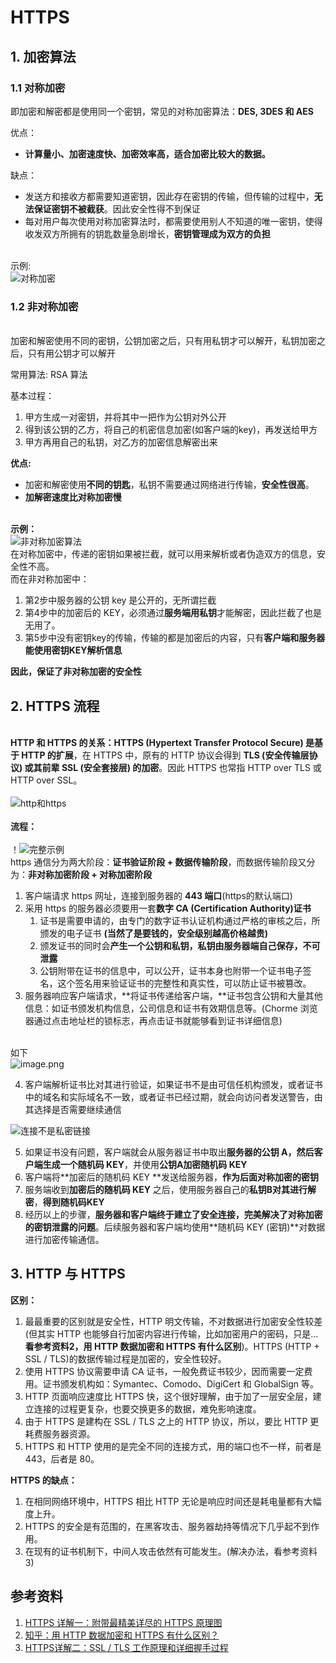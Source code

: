 # HTTPS
## 1. 加密算法
### 1.1 对称加密
即加密和解密都是使用同一个密钥，常见的对称加密算法：**DES, 3DES 和 AES**  

优点：

- **计算量小、加密速度快、加密效率高，适合加密比较大的数据。**

缺点：

- 发送方和接收方都需要知道密钥，因此存在密钥的传输，但传输的过程中，**无法保证密钥不被截获**。因此安全性得不到保证
- 每对用户每次使用对称加密算法时，都需要使用别人不知道的唯一密钥，使得收发双方所拥有的钥匙数量急剧增长，**密钥管理成为双方的负担**


<br />示例:<br />![对称加密](https://cdn.nlark.com/yuque/0/2020/png/286950/1595603690682-ae92abf8-c1be-4cf4-9846-a6280edb2e74.png#align=left&display=inline&height=401&margin=%5Bobject%20Object%5D&name=%E5%AF%B9%E7%A7%B0%E5%8A%A0%E5%AF%86&originHeight=589&originWidth=800&size=0&status=done&style=none&width=544)<br />

<a name="MNT5h"></a>
### 1.2 非对称加密

<br />加密和解密使用不同的密钥，公钥加密之后，只有用私钥才可以解开，私钥加密之后，只有用公钥才可以解开

常用算法:  RSA 算法

基本过程：

1. 甲方生成一对密钥，并将其中一把作为公钥对外公开
1. 得到该公钥的乙方，将自己的机密信息加密(如客户端的key)，再发送给甲方
1. 甲方再用自己的私钥，对乙方的加密信息解密出来



**优点:**

- 加密和解密使用**不同的钥匙**，私钥不需要通过网络进行传输，**安全性很高**。
- **加解密速度比对称加密慢**

**<br />示例：**<br />![非对称加密算法](https://cdn.nlark.com/yuque/0/2020/png/286950/1595636956838-abb59037-a1d1-4771-8ba8-880175ae257c.png#align=left&display=inline&height=472&margin=%5Bobject%20Object%5D&name=%E9%9D%9E%E5%AF%B9%E7%A7%B0%E5%8A%A0%E5%AF%86%E7%AE%97%E6%B3%95&originHeight=547&originWidth=800&size=0&status=done&style=none&width=690)<br />在对称加密中，传递的密钥如果被拦截，就可以用来解析或者伪造双方的信息，安全性不高。<br />而在非对称加密中：

1. 第2步中服务器的公钥 key 是公开的，无所谓拦截
1. 第4步中的加密后的 KEY，必须通过**服务端用私钥**才能解密，因此拦截了也是无用了。
1. 第5步中没有密钥key的传输，传输的都是加密后的内容，只有**客户端和服务器能使用密钥KEY解析信息**

**因此，保证了非对称加密的安全性**<br />

## 2. HTTPS 流程

<br />**HTTP 和 HTTPS 的关系：**HTTPS (Hypertext Transfer Protocol Secure) 是**基于 HTTP 的扩展**，在 HTTPS 中，原有的 HTTP 协议会得到 **TLS (安全传输层协议) 或其前辈 SSL (安全套接层) 的加密**。因此 HTTPS 也常指 HTTP over TLS 或 HTTP over SSL。<br />
<br />![http和https](https://cdn.nlark.com/yuque/0/2020/png/286950/1595671106857-d99f47cf-06f7-44ca-935e-fcedc7cb2af3.png#align=left&display=inline&height=523&margin=%5Bobject%20Object%5D&name=http%E5%92%8Chttps&originHeight=523&originWidth=800&size=0&status=done&style=none&width=800)<br />
<br />**流程：**<br />
<br />！![完整示例](https://cdn.nlark.com/yuque/0/2020/png/286950/1595637331346-468a0ce6-f9f9-4099-b706-0962d080ab42.png#align=left&display=inline&height=669&margin=%5Bobject%20Object%5D&name=%E5%AE%8C%E6%95%B4%E7%A4%BA%E4%BE%8B&originHeight=669&originWidth=800&size=0&status=done&style=none&width=800)<br />https 通信分为两大阶段：**证书验证阶段 + 数据传输阶段**，而数据传输阶段又分为：**非对称加密阶段 + 对称加密阶段**

1. 客户端请求 https 网址，连接到服务器的 **443 端口**(https的默认端口)
1. 采用 https 的服务器必须要用一套**数字 CA (Certification Authority)证书**
   1. 证书是需要申请的，由专门的数字证书认证机构通过严格的审核之后，所颁发的电子证书 **(当然了是要钱的，安全级别越高价格越贵)**
   1. 颁发证书的同时会**产生一个公钥和私钥，私钥由服务器端自己保存，不可泄露**
   1. 公钥附带在证书的信息中，可以公开，证书本身也附带一个证书电子签名，这个签名用来验证证书的完整性和真实性，可以防止证书被篡改。
3. 服务器响应客户端请求，**将证书传递给客户端，**证书包含公钥和大量其他信息：如证书颁发机构信息，公司信息和证书有效期信息等。(Chorme 浏览器通过点击地址栏的锁标志，再点击证书就能够看到证书详细信息)


<br />如下<br />![image.png](https://cdn.nlark.com/yuque/0/2020/png/286950/1595638729100-d5e6bc54-eb83-4f3e-b29e-f03df9ddee99.png#align=left&display=inline&height=467&margin=%5Bobject%20Object%5D&name=image.png&originHeight=934&originWidth=968&size=168856&status=done&style=none&width=484)<br />

4. 客户端解析证书比对其进行验证，如果证书不是由可信任机构颁发，或者证书中的域名和实际域名不一致，或者证书已经过期，就会向访问者发送警告，由其选择是否需要继续通信



![连接不是私密链接](https://cdn.nlark.com/yuque/0/2020/png/286950/1595639429501-ba977bd5-78c3-4179-b3fa-607bb1956cdd.png#align=left&display=inline&height=369&margin=%5Bobject%20Object%5D&name=%E8%BF%9E%E6%8E%A5%E4%B8%8D%E6%98%AF%E7%A7%81%E5%AF%86%E9%93%BE%E6%8E%A5&originHeight=514&originWidth=800&size=0&status=done&style=none&width=574)

5. 如果证书没有问题，客户端就会从服务器证书中取出**服务器的公钥 A，**然后客户端生成一个**随机码 KEY**，并使用**公钥A加密随机码 KEY**
5. 客户端将**加密后的随机码 KEY **发送给服务器，**作为后面对称加密的密钥**
5. 服务端收到**加密后的随机码 KEY** 之后，使用服务器自己的**私钥B对其进行解密**，**得到随机码KEY**
5. 经历以上的步骤，**服务器和客户端终于建立了安全连接，完美解决了对称加密的密钥泄露的问题**。后续服务器和客户端均使用**随机码 KEY (密钥)**对数据进行加密传输通信。

## 3. HTTP 与 HTTPS

**区别：**

1. 最最重要的区别就是安全性，HTTP 明文传输，不对数据进行加密安全性较差(但其实 HTTP 也能够自行加密内容进行传输，比如加密用户的密码，只是... **看参考资料2，用 HTTP 数据加密和 HTTPS 有什么区别**)。HTTPS (HTTP + SSL / TLS)的数据传输过程是加密的，安全性较好。
1. 使用 HTTPS 协议需要申请 CA 证书，一般免费证书较少，因而需要一定费用。证书颁发机构如：Symantec、Comodo、DigiCert 和 GlobalSign 等。
1. HTTP 页面响应速度比 HTTPS 快，这个很好理解，由于加了一层安全层，建立连接的过程更复杂，也要交换更多的数据，难免影响速度。
1. 由于 HTTPS 是建构在 SSL / TLS 之上的 HTTP 协议，所以，要比 HTTP 更耗费服务器资源。
1. HTTPS 和 HTTP 使用的是完全不同的连接方式，用的端口也不一样，前者是 443，后者是 80。



**HTTPS 的缺点：**

1. 在相同网络环境中，HTTPS 相比 HTTP 无论是响应时间还是耗电量都有大幅度上升。
1. HTTPS 的安全是有范围的，在黑客攻击、服务器劫持等情况下几乎起不到作用。
1. 在现有的证书机制下，中间人攻击依然有可能发生。(解决办法，看参考资料3)

## 参考资料

1. [HTTPS 详解一：附带最精美详尽的 HTTPS 原理图](https://segmentfault.com/a/1190000021494676)
1. [知乎：用 HTTP 数据加密和 HTTPS 有什么区别？](https://www.zhihu.com/question/52790301) 
1. [HTTPS详解二：SSL / TLS 工作原理和详细握手过程](https://segmentfault.com/a/1190000021559557?_ea=29659396)
